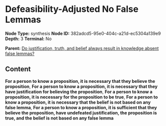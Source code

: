 # Defeasibility-Adjusted No False Lemmas

**Node Type:** synthesis
**Node ID:** 382adcd5-95e0-404c-a21d-ec5304a139e9
**Depth:** 3
**Terminal:** No

**Parent:** [Do justification, truth, and belief always result in knowledge absent false lemmas?](do-justification-truth-and-belief-always-result-in-knowledge-absent-false-lemmas.md)

## Content

**For a person to know a proposition, it is necessary that they believe the proposition**, **For a person to know a proposition, it is necessary that they have justification for believing the proposition**, **For a person to know a proposition, it is necessary for the proposition to be true**, **For a person to know a proposition, it is necessary that the belief is not based on any false lemma**, **For a person to know a proposition, it is sufficient that they believe the proposition, have undefeated justification, the proposition is true, and the belief is not based on any false lemma**
